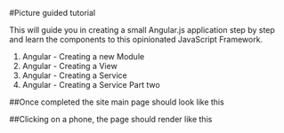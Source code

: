 #Picture guided tutorial

This will guide you in creating a small Angular.js application step by step and learn the components to this opinionated JavaScript Framework.

1. Angular - Creating a new Module
2. Angular - Creating a View
3. Angular - Creating a Service
4. Angular - Creating a Service Part two

##Once completed the site main page should look like this

##Clicking on a phone, the page should render like this
